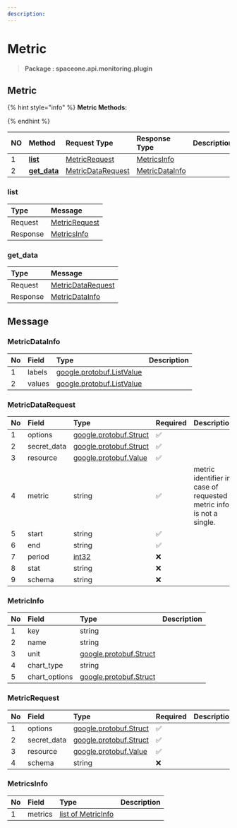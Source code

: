 ```yaml
---
description:  
---
```

# Metric

>  **Package : spaceone.api.monitoring.plugin**

## Metric

{% hint style="info" %}
**Metric Methods:**

{%  endhint %}


| NO |  Method | Request Type | Response Type | Description |
| :--- | :--- | :--- | :--- | :--- |
| 1 | [**list**](metric.md#list)|   [MetricRequest](metric.md#metricrequest) |   [MetricsInfo](metric.md#metricsinfo) |  |
| 2 | [**get_data**](metric.md#get_data)|   [MetricDataRequest](metric.md#metricdatarequest) |   [MetricDataInfo](metric.md#metricdatainfo) |  | 
 

 
### list


| Type | Message |
| :--- | :--- |
| Request | [MetricRequest](metric.md#metricrequest) |
| Response |  [MetricsInfo](metric.md#metricsinfo)  |
 
 

 
### get_data


| Type | Message |
| :--- | :--- |
| Request | [MetricDataRequest](metric.md#metricdatarequest) |
| Response |  [MetricDataInfo](metric.md#metricdatainfo)  |


## 

## Message

### MetricDataInfo
| No | Field | Type |  Description |
| :--- | :--- | :--- | :--- |
| 1 | labels |[google.protobuf.ListValue](https://developers.google.com/protocol-buffers/docs/reference/overview) | |
| 2 | values |[google.protobuf.ListValue](https://developers.google.com/protocol-buffers/docs/reference/overview) | |

### MetricDataRequest
| No | Field | Type | Required | Description |
| :--- | :--- | :--- | :--- | :--- |
| 1 | options |[google.protobuf.Struct](https://github.com/protocolbuffers/protobuf/blob/master/src/google/protobuf/struct.proto)|✅| |
| 2 | secret_data |[google.protobuf.Struct](https://github.com/protocolbuffers/protobuf/blob/master/src/google/protobuf/struct.proto)|✅| |
| 3 | resource |[google.protobuf.Value](https://developers.google.com/protocol-buffers/docs/reference/overview)|✅| |
| 4 | metric |string|✅| metric identifier in case of requested metric info is not a single.|
| 5 | start |string|✅| |
| 6 | end |string|✅| |
| 7 | period |[int32](https://github.com/protocolbuffers/protobuf/blob/master/src/google/protobuf/type.proto)|❌| |
| 8 | stat |string|❌| |
| 9 | schema |string|❌| |

### MetricInfo
| No | Field | Type |  Description |
| :--- | :--- | :--- | :--- |
| 1 | key |string | |
| 2 | name |string | |
| 3 | unit |[google.protobuf.Struct](https://github.com/protocolbuffers/protobuf/blob/master/src/google/protobuf/struct.proto) | |
| 4 | chart_type |string | |
| 5 | chart_options |[google.protobuf.Struct](https://github.com/protocolbuffers/protobuf/blob/master/src/google/protobuf/struct.proto) | |

### MetricRequest
| No | Field | Type | Required | Description |
| :--- | :--- | :--- | :--- | :--- |
| 1 | options |[google.protobuf.Struct](https://github.com/protocolbuffers/protobuf/blob/master/src/google/protobuf/struct.proto)|✅| |
| 2 | secret_data |[google.protobuf.Struct](https://github.com/protocolbuffers/protobuf/blob/master/src/google/protobuf/struct.proto)|✅| |
| 3 | resource |[google.protobuf.Value](https://developers.google.com/protocol-buffers/docs/reference/overview)|✅| |
| 4 | schema |string|❌| |

### MetricsInfo
| No | Field | Type |  Description |
| :--- | :--- | :--- | :--- |
| 1 | metrics |[list of MetricInfo](metric.md#metricinfo) | |
